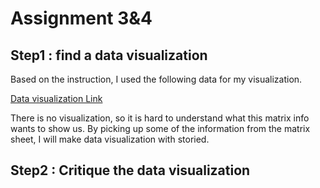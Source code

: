 # Assignment 3&4

## Step1 : find a data visualization</br>

Based on the instruction, I used the following data for my visualization.</br>

[Data visualization Link](https://www.ustravel.org/system/files/media_root/document/Research_Fact-Sheet_US-Travel-and-Tourism-Overview.pdf)</br>

There is no visualization, so it is hard to understand what this matrix info wants to show us. 
By picking up some of the information from the matrix sheet, I will make data visualization with storied.

## Step2 : Critique the data visualization

